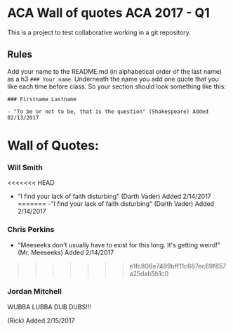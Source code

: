 # ACA Wall of quotes ACA 2017 - Q1

This is a project to test collaborative working in a git repository.

## Rules

Add your name to the README.md (in alphabetical order of the last name) as a h3 `### Your name`. Underneath the name you add one quote that you like each time before class.
So your section should look something like this:

```
### Firstname Lastname

- "To be or not to be, that is the question" (Shakespeare) Added 02/13/2017
```

# Wall of Quotes:
### Will Smith

<<<<<<< HEAD
- "I find your lack of faith disturbing" (Darth Vader) Added 2/14/2017
=======
-"I find your lack of faith disturbing" (Darth Vader) Added 2/14/2017

### Chris Perkins

- "Meeseeks don't usually have to exist for this long. It's getting weird!" (Mr. Meeseeks) Added 2/14/2017
>>>>>>> e1fc806e7499bff11c667ec69f857a25dab5b1c0

### Jordan Mitchell 

WUBBA LUBBA DUB DUBS!!!

(Rick) Added 2/15/2017